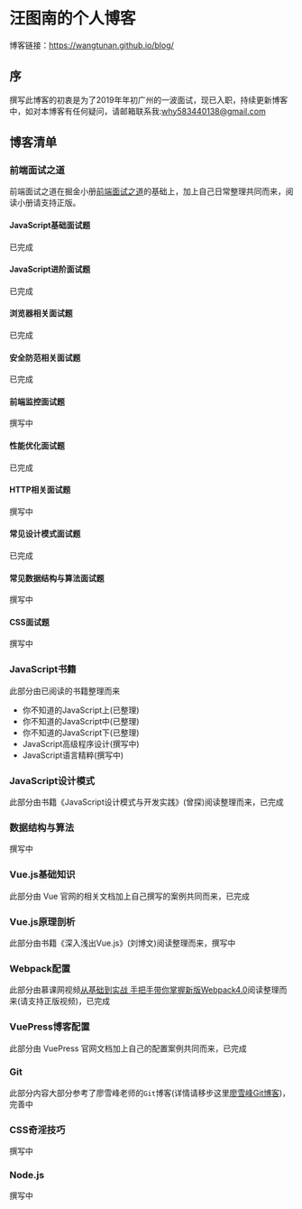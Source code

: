 # 汪图南的个人博客
博客链接：https://wangtunan.github.io/blog/

## 序
撰写此博客的初衷是为了2019年年初广州的一波面试，现已入职，持续更新博客中，如对本博客有任何疑问，请邮箱联系我:why583440138@gmail.com

## 博客清单

### 前端面试之道
前端面试之道在掘金小册[前端面试之道](https://juejin.im/books)的基础上，加上自己日常整理共同而来，阅读小册请支持正版。

#### JavaScript基础面试题
已完成

#### JavaScript进阶面试题
已完成

#### 浏览器相关面试题
已完成

#### 安全防范相关面试题
已完成

#### 前端监控面试题
撰写中

#### 性能优化面试题
已完成

#### HTTP相关面试题
撰写中

#### 常见设计模式面试题
已完成

#### 常见数据结构与算法面试题
撰写中

#### CSS面试题
撰写中

### JavaScript书籍
此部分由已阅读的书籍整理而来<br/>

* 你不知道的JavaScript上(已整理)
* 你不知道的JavaScript中(已整理)
* 你不知道的JavaScript下(已整理)
* JavaScript高级程序设计(撰写中)
* JavaScript语言精粹(撰写中)

### JavaScript设计模式
此部分由书籍《JavaScript设计模式与开发实践》(曾探)阅读整理而来，已完成

### 数据结构与算法
撰写中

### Vue.js基础知识
此部分由 Vue 官网的相关文档加上自己撰写的案例共同而来，已完成

### Vue.js原理剖析
此部分由书籍《深入浅出Vue.js》(刘博文)阅读整理而来，撰写中

### Webpack配置
此部分由慕课网视频[从基础到实战	手把手带你掌握新版Webpack4.0](https://coding.imooc.com/class/316.html?mc_marking=b587280c0c1c0e76c1092aa21406565a&mc_channel=syb6)阅读整理而来(请支持正版视频)，已完成

### VuePress博客配置
此部分由 VuePress 官网文档加上自己的配置案例共同而来，已完成

### Git
此部分内容大部分参考了廖雪峰老师的`Git`博客(详情请移步这里[廖雪峰Git博客](https://www.liaoxuefeng.com/wiki/896043488029600))，完善中

### CSS奇淫技巧
撰写中

### Node.js
撰写中

